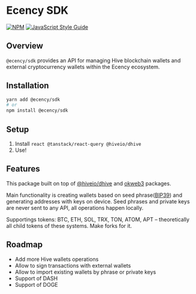 # Ecency SDK

[![NPM](https://img.shields.io/npm/v/@ecency/wallets.svg)](https://www.npmjs.com/package/@ecency/wallets) [![JavaScript Style Guide](https://img.shields.io/badge/code_style-standard-brightgreen.svg)](https://standardjs.com)

## Overview

`@ecency/sdk` provides an API for managing Hive blockchain wallets and external cryptocurrency wallets within the Ecency ecosystem.

## Installation

```sh
yarn add @ecency/sdk
# or
npm install @ecency/sdk
```

## Setup

1. Install `react @tanstack/react-query @hiveio/dhive`
2. Use!

## Features

This package built on top of [@hiveio/dhive](https://www.npmjs.com/package/@hiveio/dhive) and [okweb3](http://okx.github.io/) packages.

Main functionality is creating wallets based on seed phrase([BIP39](https://www.npmjs.com/package/bip39)) and generating addresses with keys on device. Seed phrases and private keys are never sent to any API, all operations happen locally.

Supportings tokens: BTC, ETH, SOL, TRX, TON, ATOM, APT – theoretically all child tokens of these systems. Make forks for it.

## Roadmap

- Add more Hive wallets operations
- Allow to sign transactions with external wallets
- Allow to import existing wallets by phrase or private keys
- Support of DASH
- Support of DOGE
